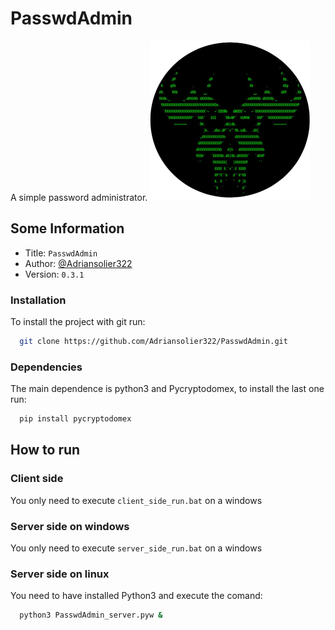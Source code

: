 # PasswdAdmin

A simple password administrator. 
![Logo](img/passwdAdmin_logo.png)


## Some Information
- Title: `PasswdAdmin`
- Author: [@Adriansolier322](https://www.github.com/Adriansolier322)
- Version: `0.3.1`


### Installation

To install the project with git run:
```bash
  git clone https://github.com/Adriansolier322/PasswdAdmin.git
```
### Dependencies
The main dependence is python3 and Pycryptodomex, to install the last one run:
```bash
  pip install pycryptodomex
```
## How to run

### Client side
You only need to execute `client_side_run.bat` on a windows
### Server side on windows
You only need to execute `server_side_run.bat` on a windows
### Server side on linux
You need to have installed Python3 and execute the comand:
```bash
  python3 PasswdAdmin_server.pyw &
```